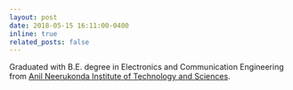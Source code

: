 ```yaml
---
layout: post
date: 2018-05-15 16:11:00-0400
inline: true
related_posts: false
---
```

Graduated with B.E. degree in Electronics and Communication Engineering from [Anil Neerukonda Institute of Technology and Sciences](https://anits.edu.in/).